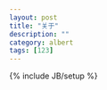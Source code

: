 ```yaml
---
layout: post
title: "关于"
description: ""
category: albert  
tags: [123]
---
```

{% include JB/setup %}
